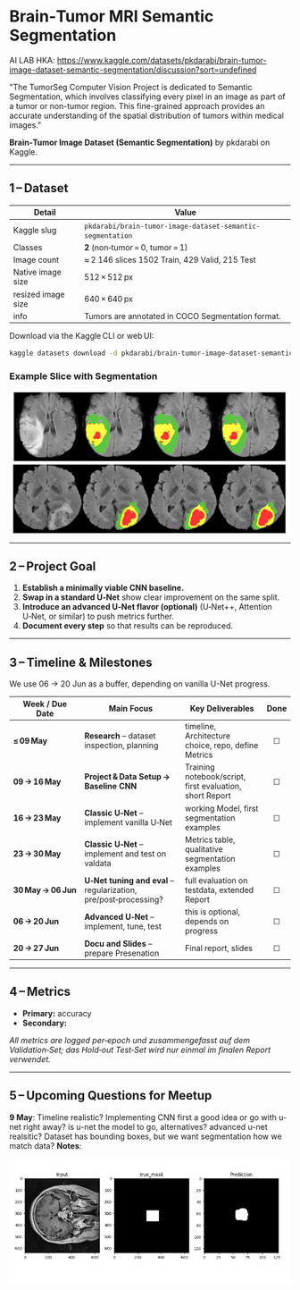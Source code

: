 # Brain‑Tumor MRI Semantic Segmentation

AI LAB HKA: https://www.kaggle.com/datasets/pkdarabi/brain-tumor-image-dataset-semantic-segmentation/discussion?sort=undefined

"The TumorSeg Computer Vision Project is dedicated to Semantic Segmentation, which involves classifying every pixel in an image as part of a tumor or non-tumor region. This fine-grained approach provides an accurate understanding of the spatial distribution of tumors within medical images."

**Brain‑Tumor Image Dataset (Semantic Segmentation)** by pkdarabi on Kaggle.

---

## 1 – Dataset

| Detail                | Value                                                              |
| ----------------------| -------------------------------------------------------------------|
| Kaggle slug           | `pkdarabi/brain-tumor-image-dataset-semantic-segmentation`         |
| Classes               | **2** (non‑tumor = 0, tumor = 1)                                   |
| Image count           | ≈ 2 146 slices 1502 Train, 429 Valid, 215 Test                     |
| Native image size     | 512 × 512 px                                                       |
| resized image size    | 640 × 640 px                                                       |
| info                  | Tumors are annotated in COCO Segmentation format.                  |


Download via the Kaggle CLI or web UI:

```bash
kaggle datasets download -d pkdarabi/brain-tumor-image-dataset-semantic-segmentation
```
### Example Slice with Segmentation

![MRI slice with tumor segmentation overlay](./datasetCover.png)


---

## 2 – Project Goal

1. **Establish a minimally viable CNN baseline.**  
2. **Swap in a standard U‑Net** show clear improvement on the same split.  
3. **Introduce an advanced U‑Net flavor (optional)** (U‑Net++, Attention U‑Net, or similar) to push metrics further.  
4. **Document every step** so that results can be reproduced.  

---

## 3 – Timeline & Milestones
We use 06 -> 20 Jun as a buffer, depending on vanilla U-Net progress.

| Week / Due Date         | Main Focus                                                        | Key Deliverables                                           | Done |
| ----------------------- | ----------------------------------------------------------------- | ---------------------------------------------------------- | :--: |
| **≤ 09 May**            | **Research** – dataset inspection, planning                       | timeline, Architecture choice, repo, define Metrics        | ☐    |
| **09 → 16 May**         | **Project & Data Setup → Baseline CNN**                           | Training notebook/script, first evaluation, short Report   | ☐    |
| **16 → 23 May**         | **Classic U‑Net** – implement vanilla U‑Net                       | working Model, first segmentation examples                 | ☐    |
| **23 → 30 May**         | **Classic U‑Net** – implement and test on valdata                 | Metrics table, qualitative segmentation examples           | ☐    |
| **30 May → 06 Jun**     | **U‑Net tuning and eval** –  regularization, pre/post‑processing? | full evaluation on testdata, extended Report               | ☐    |
| **06 → 20 Jun**         | **Advanced U‑Net** – implement, tune, test                        | this is optional, depends on progress                      | ☐    |
| **20 → 27 Jun**         | **Docu and Slides** – prepare Presenation                         | Final report, slides                                       | ☐    |


---

## 4 – Metrics

* **Primary:** accuracy
* **Secondary:** 

_All metrics are logged per‑epoch und zusammengefasst auf dem Validation‑Set; das Hold‑out Test‑Set wird nur einmal im finalen Report verwendet._  

---
## 5 – Upcoming Questions for Meetup

**9 May**: Timeline realistic? Implementing CNN first a good idea or go with u-net right away? is u-net the model to go, alternatives? advanced u-net realsitic? Dataset has bounding boxes, but we want segmentation how we match data?
    **Notes**: 

![MRI slice with tumor segmentation overlay](./predictionExample.png)
